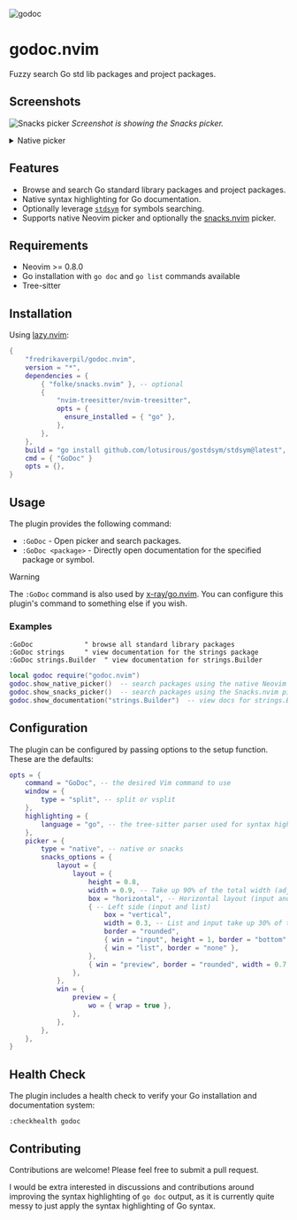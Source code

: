 ![godoc](https://github.com/user-attachments/assets/10e8403a-0384-4599-bc9f-9a0ffb919994)


# godoc.nvim

Fuzzy search Go std lib packages and project packages.

## Screenshots

![Snacks picker](https://github.com/user-attachments/assets/928593b8-29d1-422a-a799-9d8617c086ba)
_Screenshot is showing the Snacks picker._

<details>
<summary>Native picker</summary>

![Native picker](https://github.com/user-attachments/assets/7b875776-a098-43a2-a49e-9cfb31cb6eed)

</details>

## Features

- Browse and search Go standard library packages and project packages.
- Native syntax highlighting for Go documentation.
- Optionally leverage [`stdsym`](https://github.com/lotusirous/gostdsym) for
  symbols searching.
- Supports native Neovim picker and optionally the
  [snacks.nvim](https://github.com/folke/snacks.nvim) picker.

## Requirements

- Neovim >= 0.8.0
- Go installation with `go doc` and `go list` commands available
- Tree-sitter

## Installation

Using [lazy.nvim](https://github.com/folke/lazy.nvim):

```lua
{
    "fredrikaverpil/godoc.nvim",
    version = "*",
    dependencies = {
        { "folke/snacks.nvim" }, -- optional
        {
            "nvim-treesitter/nvim-treesitter",
            opts = {
              ensure_installed = { "go" },
            },
        },
    },
    build = "go install github.com/lotusirous/gostdsym/stdsym@latest", -- optional
    cmd = { "GoDoc" }
    opts = {},
}
```

## Usage

The plugin provides the following command:

- `:GoDoc` - Open picker and search packages.
- `:GoDoc <package>` - Directly open documentation for the specified package or
  symbol.

> [!WARNING]
>
> The `:GoDoc` command is also used by
> [x-ray/go.nvim](https://github.com/ray-x/go.nvim). You can configure this
> plugin's command to something else if you wish.

### Examples

```vim
:GoDoc             " browse all standard library packages
:GoDoc strings     " view documentation for the strings package
:GoDoc strings.Builder  " view documentation for strings.Builder
```

```lua
local godoc require("godoc.nvim")
godoc.show_native_picker()  -- search packages using the native Neovim picker
godoc.show_snacks_picker()  -- search packages using the Snacks.nvim picker
godoc.show_documentation("strings.Builder")  -- view docs for strings.Builder
```

## Configuration

The plugin can be configured by passing options to the setup function. These are
the defaults:

```lua
opts = {
    command = "GoDoc", -- the desired Vim command to use
    window = {
        type = "split", -- split or vsplit
    },
    highlighting = {
        language = "go", -- the tree-sitter parser used for syntax highlighting
    },
    picker = {
        type = "native", -- native or snacks
        snacks_options = {
            layout = {
                layout = {
                    height = 0.8,
                    width = 0.9, -- Take up 90% of the total width (adjust as needed)
                    box = "horizontal", -- Horizontal layout (input and list on the left, preview on the right)
                    { -- Left side (input and list)
                        box = "vertical",
                        width = 0.3, -- List and input take up 30% of the width
                        border = "rounded",
                        { win = "input", height = 1, border = "bottom" },
                        { win = "list", border = "none" },
                    },
                    { win = "preview", border = "rounded", width = 0.7 }, -- Preview window takes up 70% of the width
                },
            },
            win = {
                preview = {
                    wo = { wrap = true },
                },
            },
        },
    },
}
```

## Health Check

The plugin includes a health check to verify your Go installation and
documentation system:

```vim
:checkhealth godoc
```

## Contributing

Contributions are welcome! Please feel free to submit a pull request.

I would be extra interested in discussions and contributions around improving
the syntax highlighting of `go doc` output, as it is currently quite messy to
just apply the syntax highlighting of Go syntax.
